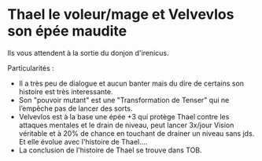 # Thael le voleur/mage et Velvevlos son épée maudite

Ils vous attendent à la sortie du donjon d'irenicus.

Particularités :
- Il a très peu de dialogue et aucun banter mais du dire de certains son histoire est très interessante.
- Son "pouvoir mutant" est une "Transformation de Tenser" qui ne l’empêche pas de lancer des sorts.
- Velvevlos est à la base une épée +3 qui protège Thael contre les attaques mentales et le drain de niveau, peut lancer 3x/jour Vision véritable et à 20% de chance en touchant de drainer un niveau sans jds. Et elle évolue avec l'histoire de Thael....
- La conclusion de l'histoire de Thael se trouve dans TOB.
